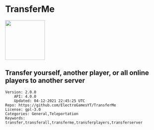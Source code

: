 # TransferMe
<img src="https://raw.githubusercontent.com/ElectroGamesYT/TransferMe/82cc96dc48bd7354592166209f549d02661d5986/icon.png" width="128" height="128" />

## Transfer yourself, another player, or all online players to another server
```properties
Version: 2.0.0
    API: 4.0.0
    Updated: 04-12-2021 22:45:25 UTC
Repo: https://github.com/ElectroGamesYT/TransferMe
License: gpl-3.0
Categories: General,Teleportation
Keywords: transfer,transferall,transferme,transferplayers,transferserver
```